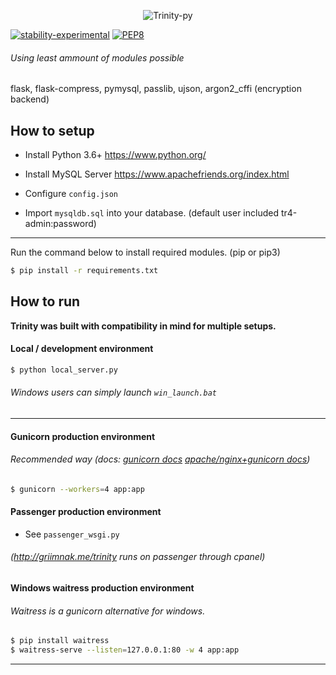 <p align="center">
  <img src="https://i.imgur.com/RLmwuQK.png" alt="Trinity-py"/>
</p>

[![stability-experimental](https://img.shields.io/badge/stability-stable-green.svg)](https://github.com/emersion/stability-badges#stable)
[![PEP8](https://img.shields.io/badge/code%20style-pep8-orange.svg)](https://www.python.org/dev/peps/pep-0008/)

###### Using least ammount of modules possible
flask, flask-compress, pymysql, passlib, ujson, argon2_cffi (encryption backend)

How to setup
-------------------
- Install Python 3.6+
https://www.python.org/

- Install MySQL Server
https://www.apachefriends.org/index.html

- Configure `config.json`
- Import `mysqldb.sql` into your database. (default user included tr4-admin:password)

--------------------
Run the command below to install required modules. (pip or pip3)

```sh
$ pip install -r requirements.txt
```

How to run
----------------
<b>Trinity was built with compatibility in mind for multiple setups.</b> 

#### Local / development environment
```sh
$ python local_server.py
```
###### Windows users can simply launch `win_launch.bat`
--------------------

#### Gunicorn production environment
###### *Recommended way* (docs: <a href="http://docs.gunicorn.org/en/stable/run.html">gunicorn docs</a> <a href="https://djangodeployment.com/2016/11/30/how-to-setup-apache-with-gunicorn/">apache/nginx+gunicorn docs</a>)
```sh
$ gunicorn --workers=4 app:app
```
#### Passenger production environment
- See `passenger_wsgi.py`
###### (http://griimnak.me/trinity runs on passenger through cpanel)

#### Windows waitress production environment
###### *Waitress is a gunicorn alternative for windows.* 
```sh
$ pip install waitress
$ waitress-serve --listen=127.0.0.1:80 -w 4 app:app
```
----------------
